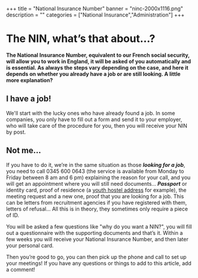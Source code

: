 ﻿+++
title = "National Insurance Number"
banner = "ninc-2000x1116.png"
description = ""
categories = ["National Insurance","Administration"]
+++

# The NIN, what’s that about...?

<strong>The National Insurance Number, equivalent to our French social security, will allow you to work in England, it will be asked of you automatically and is essential. As always the steps vary depending on the case, and here it depends on whether you already have a job or are still looking. A little more explanation?</strong>

## I have a job!
We'll start with the lucky ones who have already found a job. In some companies, you only have to fill out a form and send it to your employer, who will take care of the procedure for you, then you will receive your NIN by post.

## Not me...

If you have to do it, we’re in the same situation as those <em><strong>looking for a job</strong></em>, you need to call 0345 600 0643 (the service is available from Monday to Friday between 8 am and 6 pm) explaining the reason for your call, and you will get an appointment where you will still need documents... <em><strong>Passport</strong></em> or identity card, proof of residence (a <a href="/blog/housing-in-london">youth hostel address</a> for example), the meeting request and a new one, proof that you are looking for a job. This can be letters from recruitment agencies if you have registered with them, letters of refusal... All this is in theory, they sometimes only require a piece of ID.

You will be asked a few questions like "why do you want a NIN?", you will fill out a questionnaire with the supporting documents and that’s it. Within a few weeks you will receive your National Insurance Number, and then later your personal card.

Then you’re good to go, you can then pick up the phone and call to set up your meetings! If you have any questions or things to add to this article, add a comment!
